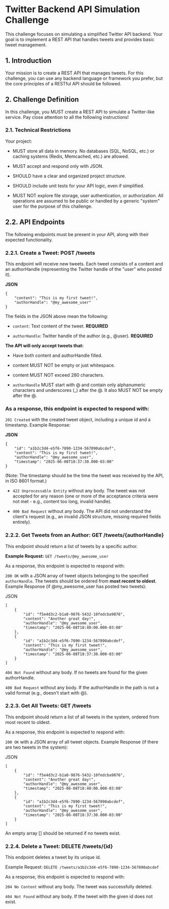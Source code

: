 # Twitter Backend API Simulation Challenge
This challenge focuses on simulating a simplified Twitter API backend. Your goal is to implement a REST API that handles tweets and provides basic tweet management.

## 1. Introduction
Your mission is to create a REST API that manages tweets. For this challenge, you can use any backend language or framework you prefer, but the core principles of a RESTful API should be followed.

## 2. Challenge Definition
In this challenge, you MUST create a REST API to simulate a Twitter-like service. Pay close attention to all the following instructions!

### 2.1. Technical Restrictions
Your project:

- MUST store all data in memory. No databases (SQL, NoSQL, etc.) or caching systems (Redis, Memcached, etc.) are allowed.

- MUST accept and respond only with JSON.

- SHOULD have a clear and organized project structure.

- SHOULD include unit tests for your API logic, even if simplified.

- MUST NOT explore file storage, user authentication, or authorization. All operations are assumed to be public or handled by a generic "system" user for the purpose of this challenge.

## 2.2. API Endpoints
The following endpoints must be present in your API, along with their expected functionality.

### 2.2.1. Create a Tweet: POST /tweets
This endpoint will receive new tweets. Each tweet consists of a content and an authorHandle (representing the Twitter handle of the "user" who posted it).

**JSON**
```
{
    "content": "This is my first tweet!",
    "authorHandle": "@my_awesome_user"
}
```
The fields in the JSON above mean the following:

- ```content```: Text content of the tweet. **REQUIRED**

- ```authorHandle```: Twitter handle of the author (e.g., @user). **REQUIRED**


**The API will only accept tweets that:**

- Have both content and authorHandle filled.

- content MUST NOT be empty or just whitespace.

- content MUST NOT exceed 280 characters.

- ```authorHandle``` MUST start with @ and contain only alphanumeric characters and underscores (_) after the @. It also MUST NOT be empty after the @.

### As a response, this endpoint is expected to respond with:

```201 Created``` with the created tweet object, including a unique id and a timestamp.
Example Response:

**JSON**
```
{
    "id": "a1b2c3d4-e5f6-7890-1234-567890abcdef",
    "content": "This is my first tweet!",
    "authorHandle": "@my_awesome_user",
    "timestamp": "2025-06-08T18:37:30.000-03:00"
}
```
(Note: The timestamp should be the time the tweet was received by the API, in ISO 8601 format.)

- ```422 Unprocessable Entity``` without any body. The tweet was not accepted for any reason (one or more of the acceptance criteria were not met - e.g., content too long, invalid handle).

- ```400 Bad Request``` without any body. The API did not understand the client's request (e.g., an invalid JSON structure, missing required fields entirely).

### 2.2.2. Get Tweets from an Author: GET /tweets/{authorHandle}
This endpoint should return a list of tweets by a specific author.

**Example Request:** ```GET /tweets/@my_awesome_user```

As a response, this endpoint is expected to respond with:

```200 OK``` with a JSON array of tweet objects belonging to the specified ```authorHandle```. The tweets should be ordered from **most recent to oldest**.
Example Response (if @my_awesome_user has posted two tweets):

JSON
```
[
    {
        "id": "f5e4d3c2-b1a0-9876-5432-10fedcba9876",
        "content": "Another great day!",
        "authorHandle": "@my_awesome_user",
        "timestamp": "2025-06-08T18:40:00.000-03:00"
    },
    {
        "id": "a1b2c3d4-e5f6-7890-1234-567890abcdef",
        "content": "This is my first tweet!",
        "authorHandle": "@my_awesome_user",
        "timestamp": "2025-06-08T18:37:30.000-03:00"
    }
]
```

```404 Not Found``` without any body. If no tweets are found for the given authorHandle.

```400 Bad Request``` without any body. If the authorHandle in the path is not a valid format (e.g., doesn't start with @).

### 2.2.3. Get All Tweets: GET /tweets
This endpoint should return a list of all tweets in the system, ordered from most recent to oldest.

As a response, this endpoint is expected to respond with:

```200 OK``` with a JSON array of all tweet objects.
Example Response (if there are two tweets in the system):

JSON
```
[
    {
        "id": "f5e4d3c2-b1a0-9876-5432-10fedcba9876",
        "content": "Another great day!",
        "authorHandle": "@my_awesome_user",
        "timestamp": "2025-06-08T18:40:00.000-03:00"
    },
    {
        "id": "a1b2c3d4-e5f6-7890-1234-567890abcdef",
        "content": "This is my first tweet!",
        "authorHandle": "@my_awesome_user",
        "timestamp": "2025-06-08T18:37:30.000-03:00"
    }
]
```
An empty array [] should be returned if no tweets exist.

### 2.2.4. Delete a Tweet: DELETE /tweets/{id}
This endpoint deletes a tweet by its unique id.

Example Request: ```DELETE /tweets/a1b2c3d4-e5f6-7890-1234-567890abcdef```

As a response, this endpoint is expected to respond with:

```204 No Content``` without any body. The tweet was successfully deleted.

```404 Not Found``` without any body. If the tweet with the given id does not exist.
